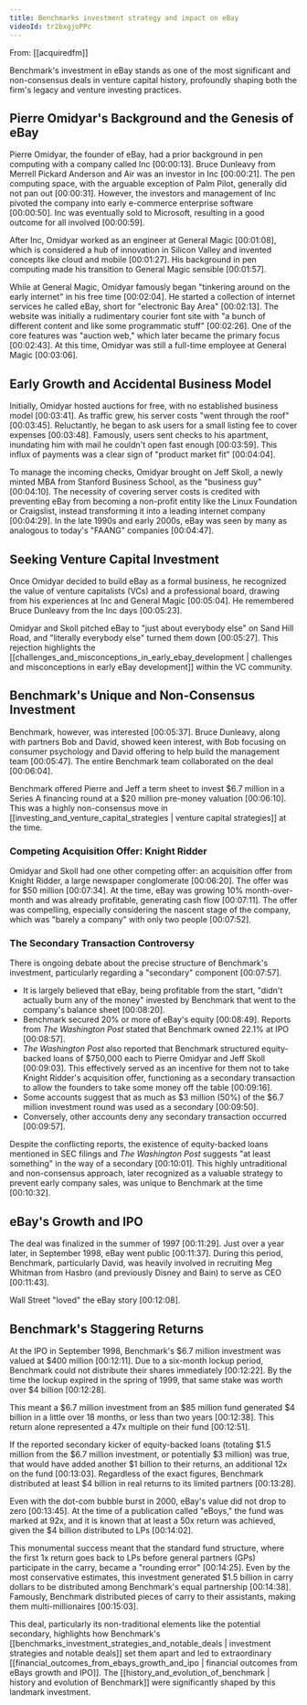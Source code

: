```yaml
---
title: Benchmarks investment strategy and impact on eBay
videoId: tr2bxgjoPPc
---
```


From: [[acquiredfm]] <br/> 

Benchmark's investment in eBay stands as one of the most significant and non-consensus deals in venture capital history, profoundly shaping both the firm's legacy and venture investing practices.

## Pierre Omidyar's Background and the Genesis of eBay

Pierre Omidyar, the founder of eBay, had a prior background in pen computing with a company called Inc [00:00:13]. Bruce Dunleavy from Merrell Pickard Anderson and Air was an investor in Inc [00:00:21]. The pen computing space, with the arguable exception of Palm Pilot, generally did not pan out [00:00:31]. However, the investors and management of Inc pivoted the company into early e-commerce enterprise software [00:00:50]. Inc was eventually sold to Microsoft, resulting in a good outcome for all involved [00:00:59].

After Inc, Omidyar worked as an engineer at General Magic [00:01:08], which is considered a hub of innovation in Silicon Valley and invented concepts like cloud and mobile [00:01:27]. His background in pen computing made his transition to General Magic sensible [00:01:57].

While at General Magic, Omidyar famously began "tinkering around on the early internet" in his free time [00:02:04]. He started a collection of internet services he called eBay, short for "electronic Bay Area" [00:02:13]. The website was initially a rudimentary courier font site with "a bunch of different content and like some programmatic stuff" [00:02:26]. One of the core features was "auction web," which later became the primary focus [00:02:43]. At this time, Omidyar was still a full-time employee at General Magic [00:03:06].

## Early Growth and Accidental Business Model

Initially, Omidyar hosted auctions for free, with no established business model [00:03:41]. As traffic grew, his server costs "went through the roof" [00:03:45]. Reluctantly, he began to ask users for a small listing fee to cover expenses [00:03:48]. Famously, users sent checks to his apartment, inundating him with mail he couldn't open fast enough [00:03:59]. This influx of payments was a clear sign of "product market fit" [00:04:04].

To manage the incoming checks, Omidyar brought on Jeff Skoll, a newly minted MBA from Stanford Business School, as the "business guy" [00:04:10]. The necessity of covering server costs is credited with preventing eBay from becoming a non-profit entity like the Linux Foundation or Craigslist, instead transforming it into a leading internet company [00:04:29]. In the late 1990s and early 2000s, eBay was seen by many as analogous to today's "FAANG" companies [00:04:47].

## Seeking Venture Capital Investment

Once Omidyar decided to build eBay as a formal business, he recognized the value of venture capitalists (VCs) and a professional board, drawing from his experiences at Inc and General Magic [00:05:04]. He remembered Bruce Dunleavy from the Inc days [00:05:23].

Omidyar and Skoll pitched eBay to "just about everybody else" on Sand Hill Road, and "literally everybody else" turned them down [00:05:27]. This rejection highlights the [[challenges_and_misconceptions_in_early_ebay_development | challenges and misconceptions in early eBay development]] within the VC community.

## Benchmark's Unique and Non-Consensus Investment

Benchmark, however, was interested [00:05:37]. Bruce Dunleavy, along with partners Bob and David, showed keen interest, with Bob focusing on consumer psychology and David offering to help build the management team [00:05:47]. The entire Benchmark team collaborated on the deal [00:06:04].

Benchmark offered Pierre and Jeff a term sheet to invest $6.7 million in a Series A financing round at a $20 million pre-money valuation [00:06:10]. This was a highly non-consensus move in [[investing_and_venture_capital_strategies | venture capital strategies]] at the time.

### Competing Acquisition Offer: Knight Ridder

Omidyar and Skoll had one other competing offer: an acquisition offer from Knight Ridder, a large newspaper conglomerate [00:06:20]. The offer was for $50 million [00:07:34]. At the time, eBay was growing 10% month-over-month and was already profitable, generating cash flow [00:07:11]. The offer was compelling, especially considering the nascent stage of the company, which was "barely a company" with only two people [00:07:52].

### The Secondary Transaction Controversy

There is ongoing debate about the precise structure of Benchmark's investment, particularly regarding a "secondary" component [00:07:57].
*   It is largely believed that eBay, being profitable from the start, "didn't actually burn any of the money" invested by Benchmark that went to the company's balance sheet [00:08:20].
*   Benchmark secured 20% or more of eBay's equity [00:08:49]. Reports from *The Washington Post* stated that Benchmark owned 22.1% at IPO [00:08:57].
*   *The Washington Post* also reported that Benchmark structured equity-backed loans of $750,000 each to Pierre Omidyar and Jeff Skoll [00:09:03]. This effectively served as an incentive for them not to take Knight Ridder's acquisition offer, functioning as a secondary transaction to allow the founders to take some money off the table [00:09:16].
*   Some accounts suggest that as much as $3 million (50%) of the $6.7 million investment round was used as a secondary [00:09:50].
*   Conversely, other accounts deny any secondary transaction occurred [00:09:57].

Despite the conflicting reports, the existence of equity-backed loans mentioned in SEC filings and *The Washington Post* suggests "at least something" in the way of a secondary [00:10:01]. This highly untraditional and non-consensus approach, later recognized as a valuable strategy to prevent early company sales, was unique to Benchmark at the time [00:10:32].

## eBay's Growth and IPO

The deal was finalized in the summer of 1997 [00:11:29]. Just over a year later, in September 1998, eBay went public [00:11:37]. During this period, Benchmark, particularly David, was heavily involved in recruiting Meg Whitman from Hasbro (and previously Disney and Bain) to serve as CEO [00:11:43].

Wall Street "loved" the eBay story [00:12:08].

## Benchmark's Staggering Returns

At the IPO in September 1998, Benchmark's $6.7 million investment was valued at $400 million [00:12:11].
Due to a six-month lockup period, Benchmark could not distribute their shares immediately [00:12:22]. By the time the lockup expired in the spring of 1999, that same stake was worth over $4 billion [00:12:28].

This meant a $6.7 million investment from an $85 million fund generated $4 billion in a little over 18 months, or less than two years [00:12:38]. This return alone represented a 47x multiple on their fund [00:12:51].

If the reported secondary kicker of equity-backed loans (totaling $1.5 million from the $6.7 million investment, or potentially $3 million) was true, that would have added another $1 billion to their returns, an additional 12x on the fund [00:13:03]. Regardless of the exact figures, Benchmark distributed at least $4 billion in real returns to its limited partners [00:13:28].

Even with the dot-com bubble burst in 2000, eBay's value did not drop to zero [00:13:45]. At the time of a publication called "eBoys," the fund was marked at 92x, and it is known that at least a 50x return was achieved, given the $4 billion distributed to LPs [00:14:02].

This monumental success meant that the standard fund structure, where the first 1x return goes back to LPs before general partners (GPs) participate in the carry, became a "rounding error" [00:14:25]. Even by the most conservative estimates, this investment generated $1.5 billion in carry dollars to be distributed among Benchmark's equal partnership [00:14:38]. Famously, Benchmark distributed pieces of carry to their assistants, making them multi-millionaires [00:15:03].

This deal, particularly its non-traditional elements like the potential secondary, highlights how Benchmark's [[benchmarks_investment_strategies_and_notable_deals | investment strategies and notable deals]] set them apart and led to extraordinary [[financial_outcomes_from_ebays_growth_and_ipo | financial outcomes from eBays growth and IPO]]. The [[history_and_evolution_of_benchmark | history and evolution of Benchmark]] were significantly shaped by this landmark investment.